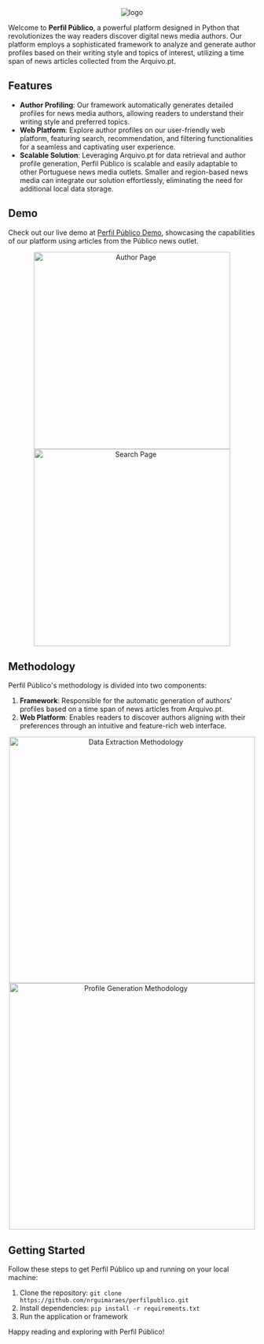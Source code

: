 <section align="center">
<img src="https://www.fc.up.pt/pessoas/nuno.guimaraes/perfilpublico/ss_logo.png" alt="logo"  />
</section>


Welcome to **Perfil Público**, a powerful platform designed in Python that revolutionizes the way readers discover digital news media authors. Our platform employs a sophisticated framework to analyze and generate author profiles based on their writing style and topics of interest, utilizing a time span of news articles collected from the Arquivo.pt.

## Features

- **Author Profiling**: Our framework automatically generates detailed profiles for news media authors, allowing readers to understand their writing style and preferred topics.
- **Web Platform**: Explore author profiles on our user-friendly web platform, featuring search, recommendation, and filtering functionalities for a seamless and captivating user experience.
- **Scalable Solution**: Leveraging Arquivo.pt for data retrieval and author profile generation, Perfil Público is scalable and easily adaptable to other Portuguese news media outlets. Smaller and region-based news media can integrate our solution effortlessly, eliminating the need for additional local data storage.

## Demo

Check out our live demo at [Perfil Público Demo](http://www.perfilpublico.pt), showcasing the capabilities of our platform using articles from the Público news outlet.
<section align="center">
<img src="https://www.fc.up.pt/pessoas/nuno.guimaraes/perfilpublico/ss_author.png" alt="Author Page" width="400px"  />
<img src="https://www.fc.up.pt/pessoas/nuno.guimaraes/perfilpublico/ss_pesquisa.png" alt="Search Page" width="400px"  />
</section>

## Methodology

Perfil Público's methodology is divided into two components:

1. **Framework**: Responsible for the automatic generation of authors' profiles based on a time span of news articles from Arquivo.pt.
2. **Web Platform**: Enables readers to discover authors aligning with their preferences through an intuitive and feature-rich web interface.
<section align="center">
<img src="https://www.fc.up.pt/pessoas/nuno.guimaraes/perfilpublico/dataextractionPP2.png" alt="Data Extraction Methodology" width="500px"  />
<img src="https://www.fc.up.pt/pessoas/nuno.guimaraes/perfilpublico/ProfileGenerationPP2.png" alt="Profile Generation Methodology" width="500px"  />
</section>

## Getting Started

Follow these steps to get Perfil Público up and running on your local machine:

1. Clone the repository: `git clone https://github.com/nrguimaraes/perfilpublico.git`
2. Install dependencies: `pip install -r requirements.txt`
3. Run the application or framework





Happy reading and exploring with Perfil Público!

